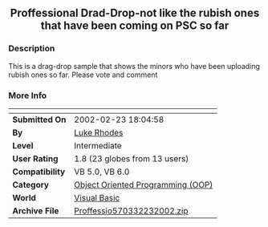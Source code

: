 ﻿<div align="center">

## Proffessional Drad\-Drop\-not like the rubish ones that have been coming on PSC so far


</div>

### Description

This is a drag-drop sample that shows the minors who have been uploading rubish ones so far. Please vote and comment
 
### More Info
 


<span>             |<span>
---                |---
**Submitted On**   |2002-02-23 18:04:58
**By**             |[Luke Rhodes](https://github.com/Planet-Source-Code/PSCIndex/blob/master/ByAuthor/luke-rhodes.md)
**Level**          |Intermediate
**User Rating**    |1.8 (23 globes from 13 users)
**Compatibility**  |VB 5\.0, VB 6\.0
**Category**       |[Object Oriented Programming \(OOP\)](https://github.com/Planet-Source-Code/PSCIndex/blob/master/ByCategory/object-oriented-programming-oop__1-47.md)
**World**          |[Visual Basic](https://github.com/Planet-Source-Code/PSCIndex/blob/master/ByWorld/visual-basic.md)
**Archive File**   |[Proffessio570332232002\.zip](https://github.com/Planet-Source-Code/luke-rhodes-proffessional-drad-drop-not-like-the-rubish-ones-that-have-been-coming-on-psc-__1-32057/archive/master.zip)








